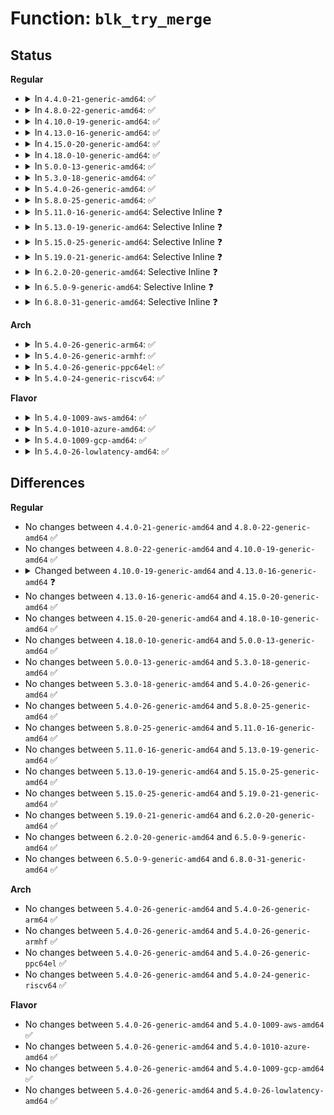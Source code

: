 # Function: <code>blk_try_merge</code>

## Status
<b>Regular</b>
<ul>
<li>
<details>
<summary>In <code>4.4.0-21-generic-amd64</code>: ✅</summary>

```c
int blk_try_merge(struct request * rq, struct bio * bio)
```

```json
{
  "name": "blk_try_merge",
  "collision_type": "Unique Global",
  "inline_type": "No",
  "funcs": [
    {
      "addr": 18446744071582784624,
      "name": "blk_try_merge",
      "external": true,
      "loc": "block/blk-merge.c:778",
      "file": "block/blk-merge.c",
      "inline": "seen, unknown",
      "caller_inline": [],
      "caller_func": [
        "block/elevator.c:elv_merge",
        "block/blk-core.c:blk_attempt_plug_merge",
        "block/blk-mq.c:blk_mq_attempt_merge"
      ]
    }
  ],
  "symbols": [
    {
      "addr": 18446744071582784624,
      "name": "blk_try_merge",
      "section": ".text",
      "bind": "STB_GLOBAL",
      "size": 55
    }
  ]
}
```
</details>
</li>
<li>
<details>
<summary>In <code>4.8.0-22-generic-amd64</code>: ✅</summary>

```c
int blk_try_merge(struct request * rq, struct bio * bio)
```

```json
{
  "name": "blk_try_merge",
  "collision_type": "Unique Global",
  "inline_type": "No",
  "funcs": [
    {
      "addr": 18446744071583063056,
      "name": "blk_try_merge",
      "external": true,
      "loc": "block/blk-merge.c:810",
      "file": "block/blk-merge.c",
      "inline": "seen, unknown",
      "caller_inline": [],
      "caller_func": [
        "block/elevator.c:elv_merge",
        "block/blk-core.c:blk_attempt_plug_merge",
        "block/blk-mq.c:blk_sq_make_request",
        "block/blk-mq.c:blk_mq_make_request"
      ]
    }
  ],
  "symbols": [
    {
      "addr": 18446744071583063056,
      "name": "blk_try_merge",
      "section": ".text",
      "bind": "STB_GLOBAL",
      "size": 55
    }
  ]
}
```
</details>
</li>
<li>
<details>
<summary>In <code>4.10.0-19-generic-amd64</code>: ✅</summary>

```c
int blk_try_merge(struct request * rq, struct bio * bio)
```

```json
{
  "name": "blk_try_merge",
  "collision_type": "Unique Global",
  "inline_type": "No",
  "funcs": [
    {
      "addr": 18446744071583170224,
      "name": "blk_try_merge",
      "external": true,
      "loc": "block/blk-merge.c:801",
      "file": "block/blk-merge.c",
      "inline": "seen, unknown",
      "caller_inline": [],
      "caller_func": [
        "block/elevator.c:elv_merge",
        "block/blk-core.c:blk_attempt_plug_merge",
        "block/blk-mq.c:blk_sq_make_request",
        "block/blk-mq.c:blk_mq_make_request"
      ]
    }
  ],
  "symbols": [
    {
      "addr": 18446744071583170224,
      "name": "blk_try_merge",
      "section": ".text",
      "bind": "STB_GLOBAL",
      "size": 55
    }
  ]
}
```
</details>
</li>
<li>
<details>
<summary>In <code>4.13.0-16-generic-amd64</code>: ✅</summary>

```c
enum elv_merge blk_try_merge(struct request * rq, struct bio * bio)
```

```json
{
  "name": "blk_try_merge",
  "collision_type": "Unique Global",
  "inline_type": "No",
  "funcs": [
    {
      "addr": 18446744071583227472,
      "name": "blk_try_merge",
      "external": true,
      "loc": "block/blk-merge.c:811",
      "file": "block/blk-merge.c",
      "inline": "seen, unknown",
      "caller_inline": [],
      "caller_func": [
        "block/elevator.c:elv_merge",
        "block/blk-core.c:blk_attempt_plug_merge",
        "block/blk-mq-sched.c:__blk_mq_sched_bio_merge"
      ]
    }
  ],
  "symbols": [
    {
      "addr": 18446744071583227472,
      "name": "blk_try_merge",
      "section": ".text",
      "bind": "STB_GLOBAL",
      "size": 84
    }
  ]
}
```
</details>
</li>
<li>
<details>
<summary>In <code>4.15.0-20-generic-amd64</code>: ✅</summary>

```c
enum elv_merge blk_try_merge(struct request * rq, struct bio * bio)
```

```json
{
  "name": "blk_try_merge",
  "collision_type": "Unique Global",
  "inline_type": "No",
  "funcs": [
    {
      "addr": 18446744071583404144,
      "name": "blk_try_merge",
      "external": true,
      "loc": "block/blk-merge.c:812",
      "file": "block/blk-merge.c",
      "inline": "seen, unknown",
      "caller_inline": [],
      "caller_func": [
        "block/elevator.c:elv_merge",
        "block/blk-core.c:blk_attempt_plug_merge",
        "block/blk-mq-sched.c:__blk_mq_sched_bio_merge"
      ]
    }
  ],
  "symbols": [
    {
      "addr": 18446744071583404144,
      "name": "blk_try_merge",
      "section": ".text",
      "bind": "STB_GLOBAL",
      "size": 84
    }
  ]
}
```
</details>
</li>
<li>
<details>
<summary>In <code>4.18.0-10-generic-amd64</code>: ✅</summary>

```c
enum elv_merge blk_try_merge(struct request * rq, struct bio * bio)
```

```json
{
  "name": "blk_try_merge",
  "collision_type": "Unique Global",
  "inline_type": "No",
  "funcs": [
    {
      "addr": 18446744071583614400,
      "name": "blk_try_merge",
      "external": true,
      "loc": "block/blk-merge.c:843",
      "file": "block/blk-merge.c",
      "inline": "seen, unknown",
      "caller_inline": [],
      "caller_func": [
        "block/elevator.c:elv_merge",
        "block/blk-core.c:blk_attempt_plug_merge",
        "block/blk-mq-sched.c:blk_mq_bio_list_merge"
      ]
    }
  ],
  "symbols": [
    {
      "addr": 18446744071583614400,
      "name": "blk_try_merge",
      "section": ".text",
      "bind": "STB_GLOBAL",
      "size": 83
    }
  ]
}
```
</details>
</li>
<li>
<details>
<summary>In <code>5.0.0-13-generic-amd64</code>: ✅</summary>

```c
enum elv_merge blk_try_merge(struct request * rq, struct bio * bio)
```

```json
{
  "name": "blk_try_merge",
  "collision_type": "Unique Global",
  "inline_type": "No",
  "funcs": [
    {
      "addr": 18446744071583719808,
      "name": "blk_try_merge",
      "external": true,
      "loc": "block/blk-merge.c:886",
      "file": "block/blk-merge.c",
      "inline": "seen, unknown",
      "caller_inline": [],
      "caller_func": [
        "block/elevator.c:elv_merge",
        "block/blk-core.c:blk_attempt_plug_merge",
        "block/blk-mq-sched.c:blk_mq_bio_list_merge"
      ]
    }
  ],
  "symbols": [
    {
      "addr": 18446744071583719808,
      "name": "blk_try_merge",
      "section": ".text",
      "bind": "STB_GLOBAL",
      "size": 81
    }
  ]
}
```
</details>
</li>
<li>
<details>
<summary>In <code>5.3.0-18-generic-amd64</code>: ✅</summary>

```c
enum elv_merge blk_try_merge(struct request * rq, struct bio * bio)
```

```json
{
  "name": "blk_try_merge",
  "collision_type": "Unique Global",
  "inline_type": "No",
  "funcs": [
    {
      "addr": 18446744071583907952,
      "name": "blk_try_merge",
      "external": true,
      "loc": "block/blk-merge.c:833",
      "file": "block/blk-merge.c",
      "inline": "seen, unknown",
      "caller_inline": [],
      "caller_func": [
        "block/elevator.c:elv_merge",
        "block/blk-core.c:blk_attempt_plug_merge",
        "block/blk-mq-sched.c:blk_mq_bio_list_merge"
      ]
    }
  ],
  "symbols": [
    {
      "addr": 18446744071583907952,
      "name": "blk_try_merge",
      "section": ".text",
      "bind": "STB_GLOBAL",
      "size": 81
    }
  ]
}
```
</details>
</li>
<li>
<details>
<summary>In <code>5.4.0-26-generic-amd64</code>: ✅</summary>

```c
enum elv_merge blk_try_merge(struct request * rq, struct bio * bio)
```

```json
{
  "name": "blk_try_merge",
  "collision_type": "Unique Global",
  "inline_type": "No",
  "funcs": [
    {
      "addr": 18446744071584011168,
      "name": "blk_try_merge",
      "external": true,
      "loc": "block/blk-merge.c:886",
      "file": "block/blk-merge.c",
      "inline": "seen, unknown",
      "caller_inline": [],
      "caller_func": [
        "block/elevator.c:elv_merge",
        "block/blk-core.c:blk_attempt_plug_merge",
        "block/blk-mq-sched.c:blk_mq_bio_list_merge"
      ]
    }
  ],
  "symbols": [
    {
      "addr": 18446744071584011168,
      "name": "blk_try_merge",
      "section": ".text",
      "bind": "STB_GLOBAL",
      "size": 81
    }
  ]
}
```
</details>
</li>
<li>
<details>
<summary>In <code>5.8.0-25-generic-amd64</code>: ✅</summary>

```c
enum elv_merge blk_try_merge(struct request * rq, struct bio * bio)
```

```json
{
  "name": "blk_try_merge",
  "collision_type": "Unique Global",
  "inline_type": "No",
  "funcs": [
    {
      "addr": 18446744071584403248,
      "name": "blk_try_merge",
      "external": true,
      "loc": "block/blk-merge.c:887",
      "file": "block/blk-merge.c",
      "inline": "seen, unknown",
      "caller_inline": [],
      "caller_func": [
        "block/elevator.c:elv_merge",
        "block/blk-core.c:blk_attempt_plug_merge",
        "block/blk-mq-sched.c:blk_mq_bio_list_merge"
      ]
    }
  ],
  "symbols": [
    {
      "addr": 18446744071584403248,
      "name": "blk_try_merge",
      "section": ".text",
      "bind": "STB_GLOBAL",
      "size": 81
    }
  ]
}
```
</details>
</li>
<li>
<details>
<summary>In <code>5.11.0-16-generic-amd64</code>: Selective Inline ❓</summary>

```c
enum elv_merge blk_try_merge(struct request * rq, struct bio * bio)
```

```json
{
  "name": "blk_try_merge",
  "collision_type": "Unique Global",
  "inline_type": "Selective",
  "funcs": [
    {
      "addr": 18446744071584518597,
      "name": "blk_try_merge",
      "external": true,
      "loc": "block/blk-merge.c:906",
      "file": "block/blk-merge.c",
      "inline": "not declared, inlined",
      "caller_inline": [],
      "caller_func": [
        "block/elevator.c:elv_merge"
      ]
    }
  ],
  "symbols": [
    {
      "addr": 18446744071584519408,
      "name": "blk_try_merge",
      "section": ".text",
      "bind": "STB_GLOBAL",
      "size": 81
    }
  ]
}
```
</details>
</li>
<li>
<details>
<summary>In <code>5.13.0-19-generic-amd64</code>: Selective Inline ❓</summary>

```c
enum elv_merge blk_try_merge(struct request * rq, struct bio * bio)
```

```json
{
  "name": "blk_try_merge",
  "collision_type": "Unique Global",
  "inline_type": "Selective",
  "funcs": [
    {
      "addr": 18446744071584551205,
      "name": "blk_try_merge",
      "external": true,
      "loc": "block/blk-merge.c:909",
      "file": "block/blk-merge.c",
      "inline": "not declared, inlined",
      "caller_inline": [],
      "caller_func": [
        "block/elevator.c:elv_merge"
      ]
    }
  ],
  "symbols": [
    {
      "addr": 18446744071584552032,
      "name": "blk_try_merge",
      "section": ".text",
      "bind": "STB_GLOBAL",
      "size": 81
    }
  ]
}
```
</details>
</li>
<li>
<details>
<summary>In <code>5.15.0-25-generic-amd64</code>: Selective Inline ❓</summary>

```c
enum elv_merge blk_try_merge(struct request * rq, struct bio * bio)
```

```json
{
  "name": "blk_try_merge",
  "collision_type": "Unique Global",
  "inline_type": "Selective",
  "funcs": [
    {
      "addr": 18446744071584962533,
      "name": "blk_try_merge",
      "external": true,
      "loc": "block/blk-merge.c:892",
      "file": "block/blk-merge.c",
      "inline": "not declared, inlined",
      "caller_inline": [],
      "caller_func": [
        "block/elevator.c:elv_merge"
      ]
    }
  ],
  "symbols": [
    {
      "addr": 18446744071584963360,
      "name": "blk_try_merge",
      "section": ".text",
      "bind": "STB_GLOBAL",
      "size": 81
    }
  ]
}
```
</details>
</li>
<li>
<details>
<summary>In <code>5.19.0-21-generic-amd64</code>: Selective Inline ❓</summary>

```c
enum elv_merge blk_try_merge(struct request * rq, struct bio * bio)
```

```json
{
  "name": "blk_try_merge",
  "collision_type": "Unique Global",
  "inline_type": "Selective",
  "funcs": [
    {
      "addr": 18446744071585666501,
      "name": "blk_try_merge",
      "external": true,
      "loc": "block/blk-merge.c:889",
      "file": "block/blk-merge.c",
      "inline": "not declared, inlined",
      "caller_inline": [],
      "caller_func": [
        "block/elevator.c:elv_merge"
      ]
    }
  ],
  "symbols": [
    {
      "addr": 18446744071585667200,
      "name": "blk_try_merge",
      "section": ".text",
      "bind": "STB_GLOBAL",
      "size": 117
    }
  ]
}
```
</details>
</li>
<li>
<details>
<summary>In <code>6.2.0-20-generic-amd64</code>: Selective Inline ❓</summary>

```c
enum elv_merge blk_try_merge(struct request * rq, struct bio * bio)
```

```json
{
  "name": "blk_try_merge",
  "collision_type": "Unique Global",
  "inline_type": "Selective",
  "funcs": [
    {
      "addr": 18446744071586442101,
      "name": "blk_try_merge",
      "external": true,
      "loc": "block/blk-merge.c:954",
      "file": "block/blk-merge.c",
      "inline": "not declared, inlined",
      "caller_inline": [],
      "caller_func": [
        "block/elevator.c:elv_merge"
      ]
    }
  ],
  "symbols": [
    {
      "addr": 18446744071586442864,
      "name": "blk_try_merge",
      "section": ".text",
      "bind": "STB_GLOBAL",
      "size": 117
    }
  ]
}
```
</details>
</li>
<li>
<details>
<summary>In <code>6.5.0-9-generic-amd64</code>: Selective Inline ❓</summary>

```c
enum elv_merge blk_try_merge(struct request * rq, struct bio * bio)
```

```json
{
  "name": "blk_try_merge",
  "collision_type": "Unique Global",
  "inline_type": "Selective",
  "funcs": [
    {
      "addr": 18446744071586689253,
      "name": "blk_try_merge",
      "external": true,
      "loc": "block/blk-merge.c:950",
      "file": "block/blk-merge.c",
      "inline": "not declared, inlined",
      "caller_inline": [],
      "caller_func": [
        "block/elevator.c:elv_merge"
      ]
    }
  ],
  "symbols": [
    {
      "addr": 18446744071586690016,
      "name": "blk_try_merge",
      "section": ".text",
      "bind": "STB_GLOBAL",
      "size": 117
    }
  ]
}
```
</details>
</li>
<li>
<details>
<summary>In <code>6.8.0-31-generic-amd64</code>: Selective Inline ❓</summary>

```c
enum elv_merge blk_try_merge(struct request * rq, struct bio * bio)
```

```json
{
  "name": "blk_try_merge",
  "collision_type": "Unique Global",
  "inline_type": "Selective",
  "funcs": [
    {
      "addr": 18446744071586960597,
      "name": "blk_try_merge",
      "external": true,
      "loc": "block/blk-merge.c:946",
      "file": "block/blk-merge.c",
      "inline": "not declared, inlined",
      "caller_inline": [],
      "caller_func": [
        "block/elevator.c:elv_merge"
      ]
    }
  ],
  "symbols": [
    {
      "addr": 18446744071586961360,
      "name": "blk_try_merge",
      "section": ".text",
      "bind": "STB_GLOBAL",
      "size": 117
    }
  ]
}
```
</details>
</li>
</ul>
<b>Arch</b>
<ul>
<li>
<details>
<summary>In <code>5.4.0-26-generic-arm64</code>: ✅</summary>

```c
enum elv_merge blk_try_merge(struct request * rq, struct bio * bio)
```

```json
{
  "name": "blk_try_merge",
  "collision_type": "Unique Global",
  "inline_type": "No",
  "funcs": [
    {
      "addr": 18446603336495840848,
      "name": "blk_try_merge",
      "external": true,
      "loc": "block/blk-merge.c:886",
      "file": "block/blk-merge.c",
      "inline": "seen, unknown",
      "caller_inline": [],
      "caller_func": [
        "block/elevator.c:elv_merge",
        "block/blk-core.c:blk_attempt_plug_merge",
        "block/blk-mq-sched.c:blk_mq_bio_list_merge"
      ]
    }
  ],
  "symbols": [
    {
      "addr": 18446603336495840848,
      "name": "blk_try_merge",
      "section": ".text",
      "bind": "STB_GLOBAL",
      "size": 160
    }
  ]
}
```
</details>
</li>
<li>
<details>
<summary>In <code>5.4.0-26-generic-armhf</code>: ✅</summary>

```c
enum elv_merge blk_try_merge(struct request * rq, struct bio * bio)
```

```json
{
  "name": "blk_try_merge",
  "collision_type": "Unique Global",
  "inline_type": "No",
  "funcs": [
    {
      "addr": 3229188956,
      "name": "blk_try_merge",
      "external": true,
      "loc": "block/blk-merge.c:886",
      "file": "block/blk-merge.c",
      "inline": "seen, unknown",
      "caller_inline": [],
      "caller_func": [
        "block/elevator.c:elv_merge",
        "block/blk-core.c:blk_attempt_plug_merge",
        "block/blk-mq-sched.c:blk_mq_bio_list_merge"
      ]
    }
  ],
  "symbols": [
    {
      "addr": 3229188956,
      "name": "blk_try_merge",
      "section": ".text",
      "bind": "STB_GLOBAL",
      "size": 140
    }
  ]
}
```
</details>
</li>
<li>
<details>
<summary>In <code>5.4.0-26-generic-ppc64el</code>: ✅</summary>

```c
enum elv_merge blk_try_merge(struct request * rq, struct bio * bio)
```

```json
{
  "name": "blk_try_merge",
  "collision_type": "Unique Global",
  "inline_type": "No",
  "funcs": [
    {
      "addr": 13835058055290033008,
      "name": "blk_try_merge",
      "external": true,
      "loc": "block/blk-merge.c:886",
      "file": "block/blk-merge.c",
      "inline": "seen, unknown",
      "caller_inline": [],
      "caller_func": [
        "block/elevator.c:elv_merge",
        "block/blk-core.c:blk_attempt_plug_merge",
        "block/blk-mq-sched.c:blk_mq_bio_list_merge"
      ]
    }
  ],
  "symbols": [
    {
      "addr": 13835058055290033008,
      "name": "blk_try_merge",
      "section": ".text",
      "bind": "STB_GLOBAL",
      "size": 148
    }
  ]
}
```
</details>
</li>
<li>
<details>
<summary>In <code>5.4.0-24-generic-riscv64</code>: ✅</summary>

```c
enum elv_merge blk_try_merge(struct request * rq, struct bio * bio)
```

```json
{
  "name": "blk_try_merge",
  "collision_type": "Unique Global",
  "inline_type": "No",
  "funcs": [
    {
      "addr": 18446743936274971502,
      "name": "blk_try_merge",
      "external": true,
      "loc": "block/blk-merge.c:886",
      "file": "block/blk-merge.c",
      "inline": "seen, unknown",
      "caller_inline": [],
      "caller_func": [
        "block/elevator.c:elv_merge",
        "block/blk-core.c:blk_attempt_plug_merge",
        "block/blk-mq-sched.c:blk_mq_bio_list_merge"
      ]
    }
  ],
  "symbols": [
    {
      "addr": 18446743936274971502,
      "name": "blk_try_merge",
      "section": ".text",
      "bind": "STB_GLOBAL",
      "size": 128
    }
  ]
}
```
</details>
</li>
</ul>
<b>Flavor</b>
<ul>
<li>
<details>
<summary>In <code>5.4.0-1009-aws-amd64</code>: ✅</summary>

```c
enum elv_merge blk_try_merge(struct request * rq, struct bio * bio)
```

```json
{
  "name": "blk_try_merge",
  "collision_type": "Unique Global",
  "inline_type": "No",
  "funcs": [
    {
      "addr": 18446744071583979904,
      "name": "blk_try_merge",
      "external": true,
      "loc": "block/blk-merge.c:886",
      "file": "block/blk-merge.c",
      "inline": "seen, unknown",
      "caller_inline": [],
      "caller_func": [
        "block/elevator.c:elv_merge",
        "block/blk-core.c:blk_attempt_plug_merge",
        "block/blk-mq-sched.c:blk_mq_bio_list_merge"
      ]
    }
  ],
  "symbols": [
    {
      "addr": 18446744071583979904,
      "name": "blk_try_merge",
      "section": ".text",
      "bind": "STB_GLOBAL",
      "size": 81
    }
  ]
}
```
</details>
</li>
<li>
<details>
<summary>In <code>5.4.0-1010-azure-amd64</code>: ✅</summary>

```c
enum elv_merge blk_try_merge(struct request * rq, struct bio * bio)
```

```json
{
  "name": "blk_try_merge",
  "collision_type": "Unique Global",
  "inline_type": "No",
  "funcs": [
    {
      "addr": 18446744071583915824,
      "name": "blk_try_merge",
      "external": true,
      "loc": "block/blk-merge.c:886",
      "file": "block/blk-merge.c",
      "inline": "seen, unknown",
      "caller_inline": [],
      "caller_func": [
        "block/elevator.c:elv_merge",
        "block/blk-core.c:blk_attempt_plug_merge",
        "block/blk-mq-sched.c:blk_mq_bio_list_merge"
      ]
    }
  ],
  "symbols": [
    {
      "addr": 18446744071583915824,
      "name": "blk_try_merge",
      "section": ".text",
      "bind": "STB_GLOBAL",
      "size": 81
    }
  ]
}
```
</details>
</li>
<li>
<details>
<summary>In <code>5.4.0-1009-gcp-amd64</code>: ✅</summary>

```c
enum elv_merge blk_try_merge(struct request * rq, struct bio * bio)
```

```json
{
  "name": "blk_try_merge",
  "collision_type": "Unique Global",
  "inline_type": "No",
  "funcs": [
    {
      "addr": 18446744071583963664,
      "name": "blk_try_merge",
      "external": true,
      "loc": "block/blk-merge.c:886",
      "file": "block/blk-merge.c",
      "inline": "seen, unknown",
      "caller_inline": [],
      "caller_func": [
        "block/elevator.c:elv_merge",
        "block/blk-core.c:blk_attempt_plug_merge",
        "block/blk-mq-sched.c:blk_mq_bio_list_merge"
      ]
    }
  ],
  "symbols": [
    {
      "addr": 18446744071583963664,
      "name": "blk_try_merge",
      "section": ".text",
      "bind": "STB_GLOBAL",
      "size": 81
    }
  ]
}
```
</details>
</li>
<li>
<details>
<summary>In <code>5.4.0-26-lowlatency-amd64</code>: ✅</summary>

```c
enum elv_merge blk_try_merge(struct request * rq, struct bio * bio)
```

```json
{
  "name": "blk_try_merge",
  "collision_type": "Unique Global",
  "inline_type": "No",
  "funcs": [
    {
      "addr": 18446744071584065744,
      "name": "blk_try_merge",
      "external": true,
      "loc": "block/blk-merge.c:886",
      "file": "block/blk-merge.c",
      "inline": "seen, unknown",
      "caller_inline": [],
      "caller_func": [
        "block/elevator.c:elv_merge",
        "block/blk-core.c:blk_attempt_plug_merge",
        "block/blk-mq-sched.c:blk_mq_bio_list_merge"
      ]
    }
  ],
  "symbols": [
    {
      "addr": 18446744071584065744,
      "name": "blk_try_merge",
      "section": ".text",
      "bind": "STB_GLOBAL",
      "size": 81
    }
  ]
}
```
</details>
</li>
</ul>

## Differences
<b>Regular</b>
<ul>
<li>
No changes between <code>4.4.0-21-generic-amd64</code> and <code>4.8.0-22-generic-amd64</code> ✅
</li>
<li>
No changes between <code>4.8.0-22-generic-amd64</code> and <code>4.10.0-19-generic-amd64</code> ✅
</li>
<li>
<details>
<summary>Changed between <code>4.10.0-19-generic-amd64</code> and <code>4.13.0-16-generic-amd64</code> ❓</summary>
<ul>
<li>
<b>Return type changed. </b>
<code>int</code> ➡️ <code>enum elv_merge</code>
</li>
</ul>
</details>
</li>
<li>
No changes between <code>4.13.0-16-generic-amd64</code> and <code>4.15.0-20-generic-amd64</code> ✅
</li>
<li>
No changes between <code>4.15.0-20-generic-amd64</code> and <code>4.18.0-10-generic-amd64</code> ✅
</li>
<li>
No changes between <code>4.18.0-10-generic-amd64</code> and <code>5.0.0-13-generic-amd64</code> ✅
</li>
<li>
No changes between <code>5.0.0-13-generic-amd64</code> and <code>5.3.0-18-generic-amd64</code> ✅
</li>
<li>
No changes between <code>5.3.0-18-generic-amd64</code> and <code>5.4.0-26-generic-amd64</code> ✅
</li>
<li>
No changes between <code>5.4.0-26-generic-amd64</code> and <code>5.8.0-25-generic-amd64</code> ✅
</li>
<li>
No changes between <code>5.8.0-25-generic-amd64</code> and <code>5.11.0-16-generic-amd64</code> ✅
</li>
<li>
No changes between <code>5.11.0-16-generic-amd64</code> and <code>5.13.0-19-generic-amd64</code> ✅
</li>
<li>
No changes between <code>5.13.0-19-generic-amd64</code> and <code>5.15.0-25-generic-amd64</code> ✅
</li>
<li>
No changes between <code>5.15.0-25-generic-amd64</code> and <code>5.19.0-21-generic-amd64</code> ✅
</li>
<li>
No changes between <code>5.19.0-21-generic-amd64</code> and <code>6.2.0-20-generic-amd64</code> ✅
</li>
<li>
No changes between <code>6.2.0-20-generic-amd64</code> and <code>6.5.0-9-generic-amd64</code> ✅
</li>
<li>
No changes between <code>6.5.0-9-generic-amd64</code> and <code>6.8.0-31-generic-amd64</code> ✅
</li>
</ul>
<b>Arch</b>
<ul>
<li>
No changes between <code>5.4.0-26-generic-amd64</code> and <code>5.4.0-26-generic-arm64</code> ✅
</li>
<li>
No changes between <code>5.4.0-26-generic-amd64</code> and <code>5.4.0-26-generic-armhf</code> ✅
</li>
<li>
No changes between <code>5.4.0-26-generic-amd64</code> and <code>5.4.0-26-generic-ppc64el</code> ✅
</li>
<li>
No changes between <code>5.4.0-26-generic-amd64</code> and <code>5.4.0-24-generic-riscv64</code> ✅
</li>
</ul>
<b>Flavor</b>
<ul>
<li>
No changes between <code>5.4.0-26-generic-amd64</code> and <code>5.4.0-1009-aws-amd64</code> ✅
</li>
<li>
No changes between <code>5.4.0-26-generic-amd64</code> and <code>5.4.0-1010-azure-amd64</code> ✅
</li>
<li>
No changes between <code>5.4.0-26-generic-amd64</code> and <code>5.4.0-1009-gcp-amd64</code> ✅
</li>
<li>
No changes between <code>5.4.0-26-generic-amd64</code> and <code>5.4.0-26-lowlatency-amd64</code> ✅
</li>
</ul>
